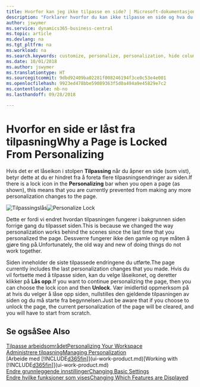 ```yaml
---
title: Hvorfor kan jeg ikke tilpasse en side? | Microsoft-dokumentasjon
description: "Forklarer hvorfor du kan ikke tilpasse en side og hva du kan gjøre for å låse den opp slik at du kan tilpasse den."
author: jswymer
ms.service: dynamics365-business-central
ms.topic: article
ms.devlang: na
ms.tgt_pltfrm: na
ms.workload: na
ms.search.keywords: customize, personalize, personalization, hide columns, remove fields, move fields
ms.date: 10/01/2018
ms.author: jswymer
ms.translationtype: HT
ms.sourcegitcommit: 9dbd92409ba02281f008246194f3ce0c53e4e001
ms.openlocfilehash: 9923ed478bbe59089363f5d0a494a9e45829e7c2
ms.contentlocale: nb-no
ms.lasthandoff: 09/28/2018

---
```

# <a name="why-a-page-is-locked-from-personalizing"></a><span data-ttu-id="f6196-103">Hvorfor en side er låst fra tilpasning</span><span class="sxs-lookup"><span data-stu-id="f6196-103">Why a Page is Locked From Personalizing</span></span>
<span data-ttu-id="f6196-104">Hvis det er et låseikon i stolpen **Tilpassing** når du åpner en side (som vist), betyr dette at du er hindret fra å foreta flere tilpasningsendringer av siden.</span><span class="sxs-lookup"><span data-stu-id="f6196-104">If there is a lock icon in the **Personalizing** bar when you open a page (as shown), this means that you are currently prevented from making any more personalization changes to the page.</span></span>

<span data-ttu-id="f6196-105">![Tilpassingslås](media/personalization-locked.png "Tilpassingslås")</span><span class="sxs-lookup"><span data-stu-id="f6196-105">![Personalize Lock](media/personalization-locked.png "Personalize lock")</span></span>

<span data-ttu-id="f6196-106">Dette er fordi vi endret hvordan tilpasningen fungerer i bakgrunnen siden forrige gang du tilpasset siden.</span><span class="sxs-lookup"><span data-stu-id="f6196-106">This is because we changed the way personalization works behind the scenes since the last time that you personalized the page.</span></span> <span data-ttu-id="f6196-107">Dessverre fungerer ikke den gamle og nye måten å gjøre ting på.</span><span class="sxs-lookup"><span data-stu-id="f6196-107">Unfortunately, the old way and new of doing things do not work together.</span></span>

<span data-ttu-id="f6196-108">Siden inneholder de siste tilpassede endringene du utførte.</span><span class="sxs-lookup"><span data-stu-id="f6196-108">The page currently includes the last personalization changes that you made.</span></span> <span data-ttu-id="f6196-109">Hvis du vil fortsette med å tilpasse siden, kan du velge låseikonet, og deretter klikker på **Lås opp**.</span><span class="sxs-lookup"><span data-stu-id="f6196-109">If you want to continue personalizing the page, then you can choose the lock icon and then **Unlock**.</span></span> <span data-ttu-id="f6196-110">Vær imidlertid oppmerksom på at hvis du velger å låse opp siden, nullstilles den gjeldende tilpasningen av siden og du må starte fra begynnelsen.</span><span class="sxs-lookup"><span data-stu-id="f6196-110">Just be aware that if you choose to unlock the page, the current personalization of the page will be cleared, and you will have to start from scratch.</span></span>


## <a name="see-also"></a><span data-ttu-id="f6196-111">Se også</span><span class="sxs-lookup"><span data-stu-id="f6196-111">See Also</span></span>
[<span data-ttu-id="f6196-112">Tilpasse arbeidsområdet</span><span class="sxs-lookup"><span data-stu-id="f6196-112">Personalizing Your Workspace</span></span>](ui-personalization-manage.md)  
[<span data-ttu-id="f6196-113">Administrere tilpasning</span><span class="sxs-lookup"><span data-stu-id="f6196-113">Managing Personalization</span></span>](ui-personalization-manage.md)  
<span data-ttu-id="f6196-114">[Arbeide med [!INCLUDE[d365fin](includes/d365fin_md.md)]](ui-work-product.md)</span><span class="sxs-lookup"><span data-stu-id="f6196-114">[Working with [!INCLUDE[d365fin](includes/d365fin_md.md)]](ui-work-product.md)</span></span>  
[<span data-ttu-id="f6196-115">Endre grunnleggende innstillinger</span><span class="sxs-lookup"><span data-stu-id="f6196-115">Changing Basic Settings</span></span>](ui-change-basic-settings.md)  
[<span data-ttu-id="f6196-116">Endre hvilke funksjoner som vises</span><span class="sxs-lookup"><span data-stu-id="f6196-116">Changing Which Features are Displayed</span></span>](ui-experiences.md)  

